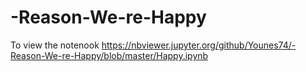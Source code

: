 # -Reason-We-re-Happy
To view the notenook 
https://nbviewer.jupyter.org/github/Younes74/-Reason-We-re-Happy/blob/master/Happy.ipynb
